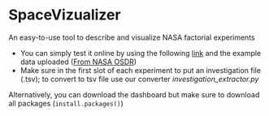 # SpaceVizualizer
An easy-to-use tool to describe and visualize NASA factorial experiments
- You can simply test it online by using the following [link](https://ugn9eg-ammar-yasser.shinyapps.io/spaceviz/) and the example data uploaded ([From NASA OSDR](https://osdr.nasa.gov/bio/repo/data/))
- Make sure in the first slot of each experiment to put an investigation file (.tsv); to convert to tsv file use our converter *investigation_extractor.py*

Alternatively, you can download the dashboard but make sure to download all packages (`install.packages()`)
